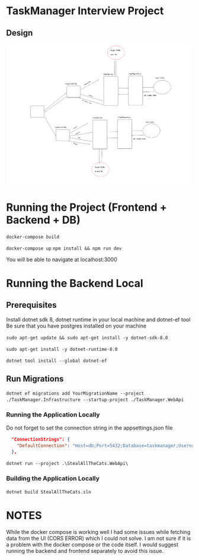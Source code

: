 # TaskManager Interview Project
## Design

![Design](./img.png)

# Running the Project (Frontend + Backend + DB)

```docker-compose build```

```docker-compose up```
```npm install && npm run dev```

You will be able to navigate at localhost:3000


# Running the Backend Local

##  Prerequisites
Install dotnet sdk 8, dotnet runtime  in your local machine and dotnet-ef tool
Be sure that you have postgres installed on your machine

```sudo apt-get update && sudo apt-get install -y dotnet-sdk-8.0```

```sudo apt-get install -y dotnet-runtime-8.0```

```dotnet tool install --global dotnet-ef```

## Run Migrations

```dotnet ef migrations add YourMigrationName --project ./TaskManager.Infrastructure --startup-project ./TaskManager.WebApi```

### Running the Application Locally
Do not forget to set the connection string in the appsettings.json file

```json
  "ConnectionStrings": {
    "DefaultConnection": "Host=db;Port=5432;Database=taskmanager;Username=postgres;Password=postgres"
  },
```

```dotnet run --project .\StealAllTheCats.WebApi\```

### Building the Application Locally

```dotnet build StealAllTheCats.sln```



# NOTES

While the docker compose is working well I had some issues while fetching data from the UI (CORS ERROR) which I could not solve. I am not sure if it is a problem with the docker compose or the code itself. 
I would suggest running the backend and frontend separately to avoid this issue.
